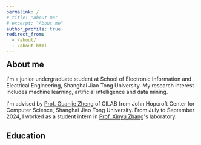 ```yaml
---
permalink: /
# title: "About me"
# excerpt: "About me"
author_profile: true
redirect_from: 
  - /about/
  - /about.html
---
```


<h2 style="margin-top: 1px">About me</h2>

I'm a junior undergraduate student at School of Electronic Information and Electrical Engineering, Shanghai Jiao Tong University. My research interest includes machine learning, artificial intelligence and data mining. 

I'm advised by [Prof. Guanjie Zheng](https://jhc.sjtu.edu.cn/~gjzheng/) of CILAB from John Hopcroft Center for Computer Science, Shanghai Jiao Tong University. From July to September 2024, I worked as a student intern in [Prof. Xinyu Zhang](http://xyzhang.ucsd.edu/)'s laboratory.

<h2>Education</h2>
